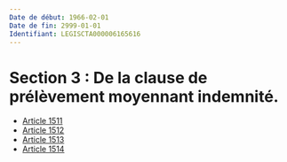 ```yaml
---
Date de début: 1966-02-01
Date de fin: 2999-01-01
Identifiant: LEGISCTA000006165616
---
```


<h1>Section 3 : De la clause de prélèvement moyennant indemnité.</h1>

- [Article 1511](article_1511.md)
- [Article 1512](article_1512.md)
- [Article 1513](article_1513.md)
- [Article 1514](article_1514.md)
